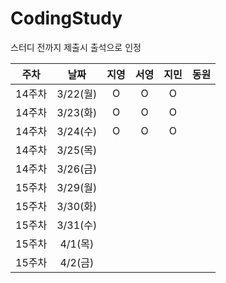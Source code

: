 # CodingStudy

스터디 전까지 제출시 출석으로 인정

|주차|날짜|지영|서영|지민|동원|
|--------|:-------:|:-------:|:-------:|:-------:|:-------:|
|14주차|3/22(월)|O|O|O||
|14주차|3/23(화)|O|O|O||
|14주차|3/24(수)|O|O|O||
|14주차|3/25(목)|||||
|14주차|3/26(금)|||||
|15주차|3/29(월)|||||
|15주차|3/30(화)|||||
|15주차|3/31(수)|||||
|15주차|4/1(목)|||||
|15주차|4/2(금)|||||


